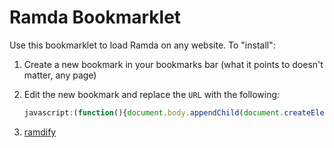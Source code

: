 # Ramda Bookmarklet

Use this bookmarklet to load Ramda on any website. To "install":

1. Create a new bookmark in your bookmarks bar (what it points to doesn't
   matter, any page)

2. Edit the new bookmark and replace the `URL` with the following:

    ```javascript
    javascript:(function(){document.body.appendChild(document.createElement('script')).src='https://unpkg.com/ramda/dist/ramda.min.js';})();
    ```

3. [ramdify]("javascript:(function(){document.body.appendChild(document.createElement('script')).src='https://unpkg.com/ramda/dist/ramda.min.js';})();")
